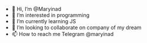 - 👋 Hi, I’m @Maryinad
- 👀 I’m interested in programming 
- 🌱 I’m currently learning JS
- 💞️ I’m looking to collaborate on company of my dream
- 📫 How to reach me 
Telegram @maryinad

<!---
Maryinad/Maryinad is a ✨ special ✨ repository because its `README.md` (this file) appears on your GitHub profile.
You can click the Preview link to take a look at your changes.
--->
